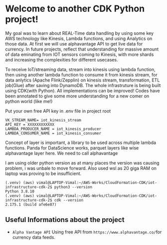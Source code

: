 
# Welcome to another CDK Python project!

My goal was to learn about REAL-Time data handling by using some key AWS technology like Kinesis, Lambda functions, and using Analytics on those data. At first we will use alphavantage API to get live data for currency. In future projects, reflect that understanding for massive amount of data eminating from IOT sensors coming to Kinesis, with more shards and increasing the complexities for different usecases.

To receive IoT/streaming data, stream into kinesis using lambda function, then using another lambda function to consume it from kinesis stream, for data anlytics (Apache Flink/Zepplin) on kinesis stream, transformation, ETL job(Glue) after saving into DynamoDB. The whole infrastruture is being built using CDK(with Python).
All implementations can be improved! 
Codes have been annotated to give some more understanding for a new comer on python world (like me!)

Put your own free API key in .env file in project root
```
VK_STREAM_NAME= iot_kinesis_stream
API_KEY = XXXXXXXXXXXX
LAMBDA_PRODUCER_NAME = iot_kinesis_producer
LAMBDA_CONSUMER_NAME = iot_kinesis_consumer	
```

Concept of layer is important, a library to be used across multiple lambda functions. 
Panda for DataScience works, parquet layers like wise alphavantage layer here.
We need to call alphavantage

I am using older python version as at many places the version was causing problem, i was unbale to move forward.
Also used wsl as 20 giga RAM on laptop was proving to be insufficient.
```
(.venv) (aws) vimal@LAPTOP-Vimal:~/AWS-Works/CloudFormation-CDK/iot-infrastructure-cdk-2$ python3 --version
Python 3.8.10
(.venv) (aws) vimal@LAPTOP-Vimal:~/AWS-Works/CloudFormation-CDK/iot-infrastructure-cdk-2$ cdk --version
2.175.1 (build afe6e87)
```


## Useful Informations about the project

 * `Alpha Vantage API`   Using free API from `https://www.alphavantage.co/`for currency data feeds.    
 


